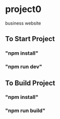 # project0
business website

## To Start Project

### "npm install"
### "npm run dev"

## To Build Project

### "npm install"
### "npm run build"
